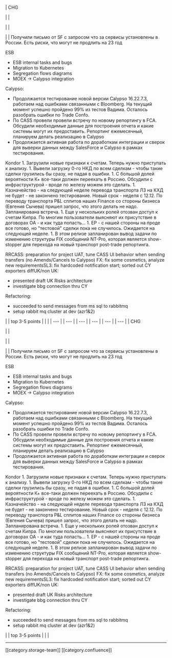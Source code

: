 





| CHG

 | 
| 

 | 
|    

 | 
| Получили письмо от SF с запросом что за сервисы установлены в России. Есть риски, что могут не продлить на 23 год

ESB

<ul><li>ESB internal tasks and bugs</li><li>Migration to Kubernetes</li><li>Segregation flows diagrams</li><li>MOEX → Calypso integration</li></ul>Calypso:

<ul><li>Продолжается тестирование новой версии Calypso 16.22.7.3, работаем над ошибками связанными с Bloomberg. На текущий момент успешно пройдено 99% из тестов Вадима. Осталось разобрать ошибки по Trade Confo.</li><li>По CASS провели провели встречу по новому репортингу в FCA. Обсудили необходимые данные для построения отчета и какие системы могут их предоставить. Репортинг ежемесячный, планируем делать реализацию в Calypso</li><li>Продолжается активная работа по доработкам интеграции и сверок для выверки данных между SalesForce и Calypso в рамках тестирования.</li></ul>Kondor
1. Загрузили новые признаки к счетам. Теперь нужно приступать к анализу.
1. Вывели загрузку 0-го НКД по всем сделкам - чтобы такие сделки грузились бы сразу, не падая в ошибки.
1. С большой долей вероятности К+ все-таки должен переехать в Россию. Обсудили с инфраструктурой - вроде по железу можем это сделать.
1. Казначейство - на следующей неделе перевода транспорта ЛЗ на КХД не будет - не закончено тестирование. Новый срок - неделя с 12.12. По переводу транспорта P&L сплитов наших Finance со стороны бизнеса (Евгения Сычева) пришел запрос, что этого делать не надо. Запланирована встреча.
1. Еще у нескольких ролей отозван доступ к счетам Кипра. По многим пользователи выясняют их присутствие в договорах ОА - и как туда попасть...
1. ЕР - с нашей стороны на проде все готово, но "тестовой" сделки пока не случилось. Ожидается на следующей неделе.
1. В этом релизе запланирован вывод задачи по изменению структуры FIX сообщений NT-Pro, которая является show-stopper для перехода на новый транспорт post-trade репортинга.

RRCASS: preparation for project UAT, tune CASS UI behavior when sending transfers (no Amends/Cancels to Calypso) FX: fix some cosmetics, analyze new requirementsSL3: fix hardcoded notification start; sorted out CY exporters diffUK/non UK:<ul><li>presented draft UK Risks architecture </li><li>investigate bbg connection thru CY</li></ul>Refactoring:<ul><li>succeeded to send messages from ms sql to rabbitmq</li><li>setup rabbit mq cluster at dev (azr1&2)</li></ul> | 
| top 3-5 points | 
|  | 
|  --- | 
|  --- | 
|  --- | 
|  --- | 
|  --- | 
|  --- | 
| CHG

 | 
| 

 | 
|    

 | 
| Получили письмо от SF с запросом что за сервисы установлены в России. Есть риски, что могут не продлить на 23 год

ESB

<ul><li>ESB internal tasks and bugs</li><li>Migration to Kubernetes</li><li>Segregation flows diagrams</li><li>MOEX → Calypso integration</li></ul>Calypso:

<ul><li>Продолжается тестирование новой версии Calypso 16.22.7.3, работаем над ошибками связанными с Bloomberg. На текущий момент успешно пройдено 99% из тестов Вадима. Осталось разобрать ошибки по Trade Confo.</li><li>По CASS провели провели встречу по новому репортингу в FCA. Обсудили необходимые данные для построения отчета и какие системы могут их предоставить. Репортинг ежемесячный, планируем делать реализацию в Calypso</li><li>Продолжается активная работа по доработкам интеграции и сверок для выверки данных между SalesForce и Calypso в рамках тестирования.</li></ul>Kondor
1. Загрузили новые признаки к счетам. Теперь нужно приступать к анализу.
1. Вывели загрузку 0-го НКД по всем сделкам - чтобы такие сделки грузились бы сразу, не падая в ошибки.
1. С большой долей вероятности К+ все-таки должен переехать в Россию. Обсудили с инфраструктурой - вроде по железу можем это сделать.
1. Казначейство - на следующей неделе перевода транспорта ЛЗ на КХД не будет - не закончено тестирование. Новый срок - неделя с 12.12. По переводу транспорта P&L сплитов наших Finance со стороны бизнеса (Евгения Сычева) пришел запрос, что этого делать не надо. Запланирована встреча.
1. Еще у нескольких ролей отозван доступ к счетам Кипра. По многим пользователи выясняют их присутствие в договорах ОА - и как туда попасть...
1. ЕР - с нашей стороны на проде все готово, но "тестовой" сделки пока не случилось. Ожидается на следующей неделе.
1. В этом релизе запланирован вывод задачи по изменению структуры FIX сообщений NT-Pro, которая является show-stopper для перехода на новый транспорт post-trade репортинга.

RRCASS: preparation for project UAT, tune CASS UI behavior when sending transfers (no Amends/Cancels to Calypso) FX: fix some cosmetics, analyze new requirementsSL3: fix hardcoded notification start; sorted out CY exporters diffUK/non UK:<ul><li>presented draft UK Risks architecture </li><li>investigate bbg connection thru CY</li></ul>Refactoring:<ul><li>succeeded to send messages from ms sql to rabbitmq</li><li>setup rabbit mq cluster at dev (azr1&2)</li></ul> | 
| top 3-5 points | 
|  | 







*****

[[category.storage-team]] 
[[category.confluence]] 
